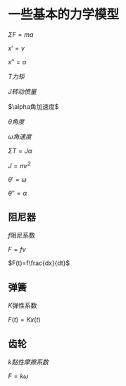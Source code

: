 # 一些基本的力学模型

$\Sigma F=ma$

$x'=v$

$x''=a$

$T力矩$

$J转动惯量$

$\alpha角加速度$

$\theta 角度$

$\omega 角速度$

$\Sigma T=J\alpha$

$J=mr^2$

$\theta'=\omega$

$\theta''=\alpha$



## 阻尼器

$f$阻尼系数

$F=fv$

$F(t)=f\frac{dx}{dt}$

## 弹簧

$K$弹性系数

$F(t)=Kx(t)$

## 齿轮

$k黏性摩擦系数$

$F=k\omega$


